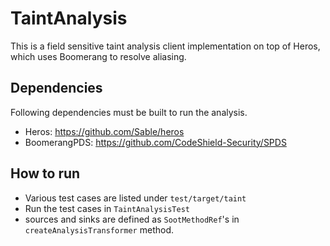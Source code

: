 # TaintAnalysis
This is a field sensitive taint analysis client implementation on top of Heros, 
which uses Boomerang to resolve aliasing.

## Dependencies
Following dependencies must be built to run the analysis.  
- Heros: https://github.com/Sable/heros  
- BoomerangPDS: https://github.com/CodeShield-Security/SPDS

## How to run
- Various test cases are listed under `test/target/taint`  
- Run the test cases in `TaintAnalysisTest`  
- sources and sinks are defined as `SootMethodRef`'s in `createAnalysisTransformer` method.